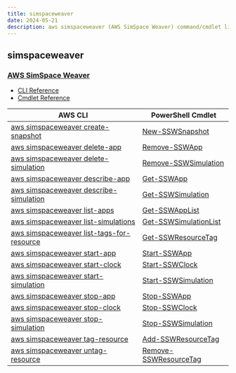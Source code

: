 ```yaml
---
title: simspaceweaver
date: 2024-05-21
description: aws simspaceweaver (AWS SimSpace Weaver) command/cmdlet list.
---
```


## simspaceweaver

### [AWS SimSpace Weaver](https://aws.amazon.com/simspaceweaver/)

* [CLI Reference](https://awscli.amazonaws.com/v2/documentation/api/latest/reference/simspaceweaver/index.html)
* [Cmdlet Reference](https://docs.aws.amazon.com/powershell/latest/reference/items/SimSpaceWeaver_cmdlets.html)

|AWS CLI|PowerShell Cmdlet|
|----|----|
|[aws simspaceweaver create-snapshot](https://awscli.amazonaws.com/v2/documentation/api/latest/reference/simspaceweaver/create-snapshot.html)|[New-SSWSnapshot](https://docs.aws.amazon.com/powershell/latest/reference/items/New-SSWSnapshot.html)|
|[aws simspaceweaver delete-app](https://awscli.amazonaws.com/v2/documentation/api/latest/reference/simspaceweaver/delete-app.html)|[Remove-SSWApp](https://docs.aws.amazon.com/powershell/latest/reference/items/Remove-SSWApp.html)|
|[aws simspaceweaver delete-simulation](https://awscli.amazonaws.com/v2/documentation/api/latest/reference/simspaceweaver/delete-simulation.html)|[Remove-SSWSimulation](https://docs.aws.amazon.com/powershell/latest/reference/items/Remove-SSWSimulation.html)|
|[aws simspaceweaver describe-app](https://awscli.amazonaws.com/v2/documentation/api/latest/reference/simspaceweaver/describe-app.html)|[Get-SSWApp](https://docs.aws.amazon.com/powershell/latest/reference/items/Get-SSWApp.html)|
|[aws simspaceweaver describe-simulation](https://awscli.amazonaws.com/v2/documentation/api/latest/reference/simspaceweaver/describe-simulation.html)|[Get-SSWSimulation](https://docs.aws.amazon.com/powershell/latest/reference/items/Get-SSWSimulation.html)|
|[aws simspaceweaver list-apps](https://awscli.amazonaws.com/v2/documentation/api/latest/reference/simspaceweaver/list-apps.html)|[Get-SSWAppList](https://docs.aws.amazon.com/powershell/latest/reference/items/Get-SSWAppList.html)|
|[aws simspaceweaver list-simulations](https://awscli.amazonaws.com/v2/documentation/api/latest/reference/simspaceweaver/list-simulations.html)|[Get-SSWSimulationList](https://docs.aws.amazon.com/powershell/latest/reference/items/Get-SSWSimulationList.html)|
|[aws simspaceweaver list-tags-for-resource](https://awscli.amazonaws.com/v2/documentation/api/latest/reference/simspaceweaver/list-tags-for-resource.html)|[Get-SSWResourceTag](https://docs.aws.amazon.com/powershell/latest/reference/items/Get-SSWResourceTag.html)|
|[aws simspaceweaver start-app](https://awscli.amazonaws.com/v2/documentation/api/latest/reference/simspaceweaver/start-app.html)|[Start-SSWApp](https://docs.aws.amazon.com/powershell/latest/reference/items/Start-SSWApp.html)|
|[aws simspaceweaver start-clock](https://awscli.amazonaws.com/v2/documentation/api/latest/reference/simspaceweaver/start-clock.html)|[Start-SSWClock](https://docs.aws.amazon.com/powershell/latest/reference/items/Start-SSWClock.html)|
|[aws simspaceweaver start-simulation](https://awscli.amazonaws.com/v2/documentation/api/latest/reference/simspaceweaver/start-simulation.html)|[Start-SSWSimulation](https://docs.aws.amazon.com/powershell/latest/reference/items/Start-SSWSimulation.html)|
|[aws simspaceweaver stop-app](https://awscli.amazonaws.com/v2/documentation/api/latest/reference/simspaceweaver/stop-app.html)|[Stop-SSWApp](https://docs.aws.amazon.com/powershell/latest/reference/items/Stop-SSWApp.html)|
|[aws simspaceweaver stop-clock](https://awscli.amazonaws.com/v2/documentation/api/latest/reference/simspaceweaver/stop-clock.html)|[Stop-SSWClock](https://docs.aws.amazon.com/powershell/latest/reference/items/Stop-SSWClock.html)|
|[aws simspaceweaver stop-simulation](https://awscli.amazonaws.com/v2/documentation/api/latest/reference/simspaceweaver/stop-simulation.html)|[Stop-SSWSimulation](https://docs.aws.amazon.com/powershell/latest/reference/items/Stop-SSWSimulation.html)|
|[aws simspaceweaver tag-resource](https://awscli.amazonaws.com/v2/documentation/api/latest/reference/simspaceweaver/tag-resource.html)|[Add-SSWResourceTag](https://docs.aws.amazon.com/powershell/latest/reference/items/Add-SSWResourceTag.html)|
|[aws simspaceweaver untag-resource](https://awscli.amazonaws.com/v2/documentation/api/latest/reference/simspaceweaver/untag-resource.html)|[Remove-SSWResourceTag](https://docs.aws.amazon.com/powershell/latest/reference/items/Remove-SSWResourceTag.html)|

